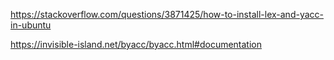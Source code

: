 https://stackoverflow.com/questions/3871425/how-to-install-lex-and-yacc-in-ubuntu


https://invisible-island.net/byacc/byacc.html#documentation
